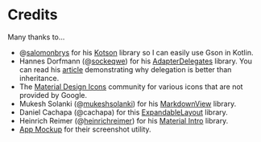 # Credits

Many thanks to...

 - @[salomonbrys] for his [Kotson] library so I can easily use Gson in Kotlin.
 - Hannes Dorfmann (@[sockeqwe]) for his [AdapterDelegates] library. You can read his [article] demonstrating why delegation is better than inheritance.
 - The [Material Design Icons] community for various icons that are not provided by Google.
 - Mukesh Solanki (@[mukeshsolanki]) for his [MarkdownView] library.
 - Daniel Cachapa (@cachapa) for this [ExpandableLayout](https://github.com/cachapa/ExpandableLayout) library.
 - Heinrich Reimer (@[heinrichreimer]) for his [Material Intro](https://github.com/heinrichreimer/material-intro) library.
 - [App Mockup] for their screenshot utility.

[salomonbrys]: https://github.com/salomonbrys
[Kotson]: https://github.com/salomonbrys/Kotson

[sockeqwe]: https://github.com/sockeqwe
[AdapterDelegates]: https://github.com/sockeqwe/AdapterDelegates
[article]: http://hannesdorfmann.com/android/adapter-delegates

[Material Design Icons]: https://materialdesignicons.com/

[mukeshsolanki]: https://github.com/mukeshsolanki
[MarkdownView]: https://github.com/mukeshsolanki/MarkdownView-Android

[heinrichreimer]: https://github.com/heinrichreimer

[App Mockup]: https://app-mockup.com/
